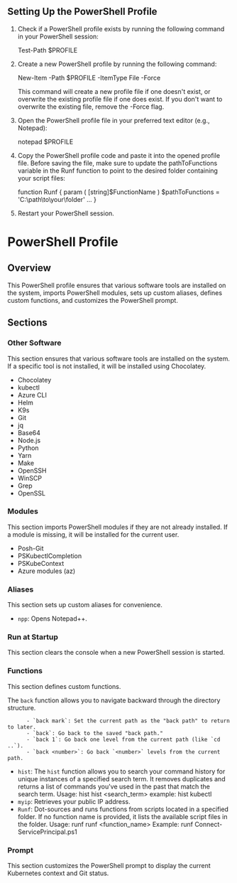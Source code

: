 ## Setting Up the PowerShell Profile

1. Check if a PowerShell profile exists by running the following command in your PowerShell session:

   Test-Path $PROFILE
   
2. Create a new PowerShell profile by running the following command:

   New-Item -Path $PROFILE -ItemType File -Force

   This command will create a new profile file if one doesn't exist, or overwrite the existing profile file if one does exist. 
   If you don't want to overwrite the existing file, remove the -Force flag.
   
3. Open the PowerShell profile file in your preferred text editor (e.g., Notepad):

   notepad $PROFILE

4. Copy the PowerShell profile code and paste it into the opened profile file. 
   Before saving the file, make sure to update the pathToFunctions variable in the Runf function to point to the desired folder containing your script files:
   
   function Runf {
    param (
        [string]$FunctionName
    )
    $pathToFunctions = 'C:\path\to\your\folder'
    ...
}

5. Restart your PowerShell session.

# PowerShell Profile

## Overview

This PowerShell profile ensures that various software tools are installed on the system, imports PowerShell modules, sets up custom aliases, defines custom functions, and customizes the PowerShell prompt.

## Sections

### Other Software

This section ensures that various software tools are installed on the system. If a specific tool is not installed, it will be installed using Chocolatey.

- Chocolatey
- kubectl
- Azure CLI
- Helm
- K9s
- Git
- jq
- Base64
- Node.js
- Python
- Yarn
- Make
- OpenSSH
- WinSCP
- Grep
- OpenSSL

### Modules

This section imports PowerShell modules if they are not already installed. If a module is missing, it will be installed for the current user.

- Posh-Git
- PSKubectlCompletion
- PSKubeContext
- Azure modules (az)

### Aliases

This section sets up custom aliases for convenience.

- `npp`: Opens Notepad++.

### Run at Startup

This section clears the console when a new PowerShell session is started.

### Functions

This section defines custom functions.

The `back` function allows you to navigate backward through the directory structure.

          - `back mark`: Set the current path as the "back path" to return to later.
          - `back`: Go back to the saved "back path."
          - `back 1`: Go back one level from the current path (like `cd ..`).
          - `back <number>`: Go back `<number>` levels from the current path.

- `hist`: The `hist` function allows you to search your command history for unique instances of a specified search term.
          It removes duplicates and returns a list of commands you've used in the past that match the search term.
          Usage:
          hist
          hist <search_term>
          example: 
          hist kubectl
- `myip`: Retrieves your public IP address.
- `Runf`: Dot-sources and runs functions from scripts located in a specified folder. If no function name is provided, it lists the available script files in the folder.
          Usage:
          runf
          runf <function_name>
          Example:
          runf Connect-ServicePrincipal.ps1
### Prompt

This section customizes the PowerShell prompt to display the current Kubernetes context and Git status.
